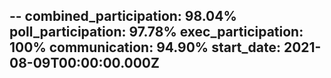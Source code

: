 --
combined_participation: 98.04%
poll_participation: 97.78%
exec_participation: 100%
communication: 94.90%
start_date: 2021-08-09T00:00:00.000Z
---
